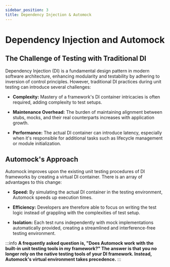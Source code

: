 ```yaml
---
sidebar_position: 3
title: Dependency Injection & Automock
---
```


# Dependency Injection and Automock

## The Challenge of Testing with Traditional DI

Dependency Injection (DI) is a fundamental design pattern in modern software architecture, enhancing modularity and
testability by adhering to inversion of control principles. However, traditional DI practices during unit testing can
introduce several challenges:

* **Complexity:** Mastery of a framework's DI container intricacies is often required, adding complexity to test setups.

* **Maintenance Overhead:** The burden of maintaining alignment between stubs, mocks, and their real counterparts
  increases with application growth.

* **Performance:** The actual DI container can introduce latency, especially when it's responsible for additional tasks
  such as lifecycle management or module initialization.

## Automock's Approach

Automock improves upon the existing unit testing procedures of DI frameworks by creating a virtual DI container. There
is an array of advantages to this change:

* **Speed:** By simulating the actual DI container in the testing environment, Automock speeds up execution times.

* **Efficiency:** Developers are therefore able to focus on writing the test logic instead of grappling with the
  complexities of test setup.

* **Isolation:** Each test runs independently with mock implementations automatically provided, creating a
  streamlined and interference-free testing environment.

:::info
**A frequently asked question is, "Does Automock work with the built-in unit testing tools in my framework?" The answer is
that you no longer rely on the native testing tools of your DI framework. Instead, Automock's virtual environment takes
precedence.**
:::